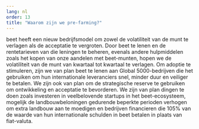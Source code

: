 ```yaml
---
lang: nl
order: 13
title: "Waarom zijn we pre-farming?"
---
```


beet heeft een nieuw bedrijfsmodel om zowel de volatiliteit van de munt te verlagen als de acceptatie te vergroten. Door beet te lenen en de rentetarieven van die leningen te beheren, evenals andere hulpmiddelen zoals het kopen van onze aandelen met beet-munten, hopen we de volatiliteit van de munt van kwartaal tot kwartaal te verlagen. Om adoptie te stimuleren, zijn we van plan beet te lenen aan Global 5000-bedrijven die het gebruiken om hun internationale leveranciers snel, minder duur en veiliger te betalen. We zijn ook van plan om de strategische reserve te gebruiken om ontwikkeling en acceptatie te bevorderen. We zijn van plan dingen te doen zoals investeren in veelbelovende startups in het beet-ecosysteem, mogelijk de landbouwbeloningen gedurende beperkte perioden verhogen om extra landbouw aan te moedigen en bedrijven financieren die 105% van de waarde van hun internationale schulden in beet betalen in plaats van fiat-valuta.
